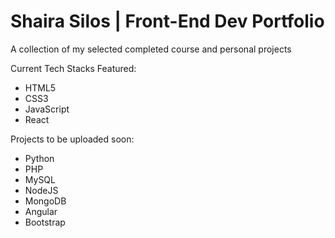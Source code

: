 # Shaira Silos | Front-End Dev Portfolio
A collection of my selected completed course and personal projects

Current Tech Stacks Featured:
- HTML5
- CSS3
- JavaScript
- React

Projects to be uploaded soon:
- Python
- PHP
- MySQL
- NodeJS
- MongoDB
- Angular
- Bootstrap


